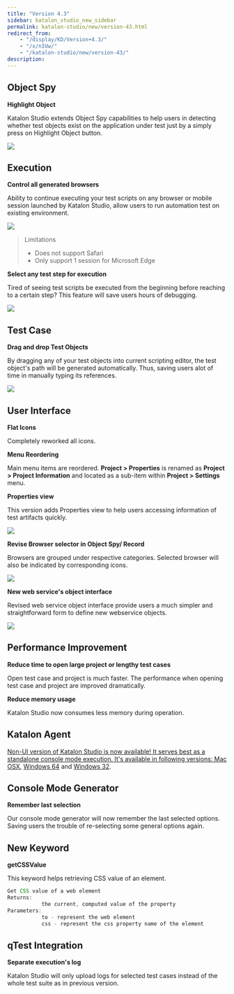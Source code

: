 ```yaml
---
title: "Version 4.3"
sidebar: katalon_studio_new_sidebar
permalink: katalon-studio/new/version-43.html
redirect_from:
    - "/display/KD/Version+4.3/"
    - "/x/nIUw/"
    - "/katalon-studio/new/version-43/"
description:
---
```

Object Spy
----------

**Highlight Object**

Katalon Studio extends Object Spy capabilities to help users in detecting whether test objects exist on the application under test just by a simply press on Highlight Object button.

![](../../images/katalon-studio/new/version-43/image2016-11-29-183A33A28.png)

Execution
---------

**Control all generated browsers**

Ability to continue executing your test scripts on any browser or mobile session launched by Katalon Studio, allow users to run automation test on existing environment.

![](../../images/katalon-studio/new/version-43/image2016-11-29-173A593A48.png)

> Limitations
>
> *   Does not support Safari
> *   Only support 1 session for Microsoft Edge

**Select any test step for execution**

Tired of seeing test scripts be executed from the beginning before reaching to a certain step? This feature will save users hours of debugging.

![](../../images/katalon-studio/new/version-43/image2016-11-29-183A03A25.png)

Test Case
---------

**Drag and drop Test Objects**

By dragging any of your test objects into current scripting editor, the test object's path will be generated automatically. Thus, saving users alot of time in manually typing its references.

![](../../images/katalon-studio/new/version-43/image2016-11-29-183A43A57.png)

User Interface
--------------

**Flat Icons**

Completely reworked all icons.

**Menu Reordering**

Main menu items are reordered. **Project > Properties** is renamed as **Project > Project Information** and located as a sub-item within **Project > Settings** menu.

**Properties view**

This version adds Properties view to help users accessing information of test artifacts quickly. 

![](../../images/katalon-studio/new/version-43/image2016-11-29-173A493A37.png)

**Revise Browser selector in Object Spy/ Record**

Browsers are grouped under respective categories. Selected browser will also be indicated by corresponding icons.

![](../../images/katalon-studio/new/version-43/image2016-11-29-173A503A57.png)

**New web service's object interface**

Revised web service object interface provide users a much simpler and straightforward form to define new webservice objects.

![](../../images/katalon-studio/new/version-43/image2016-11-29-173A533A20.png)

Performance Improvement
-----------------------

**Reduce time to open large project or lengthy test cases** 

Open test case and project is much faster. The performance when opening test case and project are improved dramatically.

**Reduce memory usage**

Katalon Studio now consumes less memory during operation.

Katalon Agent
-------------

[Non-UI version of Katalon Studio is now available! It serves best as a standalone console mode execution. It's available in following versions: Mac OSX](http://download.katalon.com/4.3.0/Katalon_Agent-4.3.dmg), [Windows 64](http://download.katalon.com/4.3.0/Katalon_Agent_Windows_64-v4.3.zip) and [Windows 32](http://download.katalon.com/4.3.0/Katalon_Agent_Windows_32-v4.3.zip).

Console Mode Generator
----------------------

**Remember last selection**

Our console mode generator will now remember the last selected options. Saving users the trouble of re-selecting some general options again.

New Keyword 
------------

**getCSSValue**

This keyword helps retrieving CSS value of an element.

```groovy
Get CSS value of a web element
Returns:
           the current, computed value of the property
Parameters:
           to - represent the web element
           css - represent the css property name of the element
```

qTest Integration
-----------------

**Separate execution's log**

Katalon Studio will only upload logs for selected test cases instead of the whole test suite as in previous version.